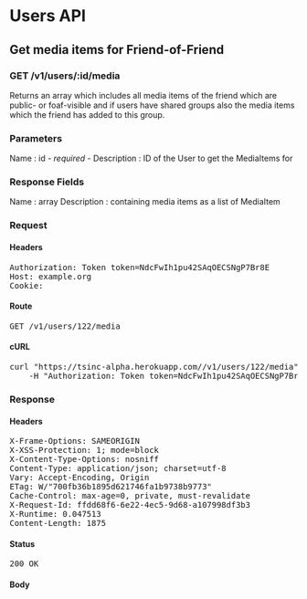 # Users API

## Get media items for Friend-of-Friend

### GET /v1/users/:id/media

Returns an array which includes all media items of the friend which are public- or foaf-visible and if users have shared groups also the media items which the friend has added to this group.

### Parameters

Name : id *- required -*
Description : ID of the User to get the MediaItems for


### Response Fields

Name : array
Description : containing media items as a list of MediaItem

### Request

#### Headers

<pre>Authorization: Token token=NdcFwIh1pu42SAqOECSNgP7Br8E
Host: example.org
Cookie: </pre>

#### Route

<pre>GET /v1/users/122/media</pre>

#### cURL

<pre class="request">curl &quot;https://tsinc-alpha.herokuapp.com//v1/users/122/media&quot; -X GET \
	-H &quot;Authorization: Token token=NdcFwIh1pu42SAqOECSNgP7Br8E&quot;</pre>

### Response

#### Headers

<pre>X-Frame-Options: SAMEORIGIN
X-XSS-Protection: 1; mode=block
X-Content-Type-Options: nosniff
Content-Type: application/json; charset=utf-8
Vary: Accept-Encoding, Origin
ETag: W/&quot;700fb36b1895d621746fa1b9738b9773&quot;
Cache-Control: max-age=0, private, must-revalidate
X-Request-Id: ffdd68f6-6e22-4ec5-9d68-a107998df3b3
X-Runtime: 0.047513
Content-Length: 1875</pre>

#### Status

<pre>200 OK</pre>

#### Body

```javascript

```
